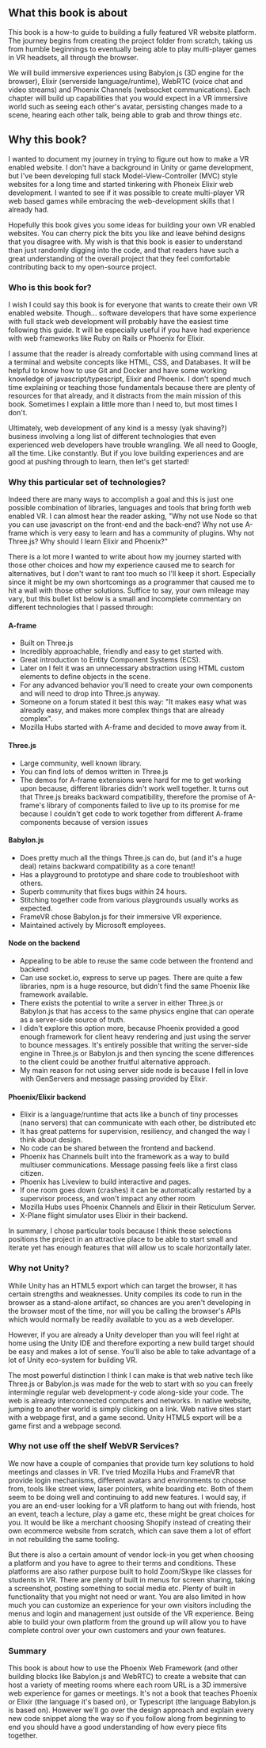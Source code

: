
## What this book is about

This book is a how-to guide to building a fully featured VR website platform.  The journey begins from creating the project folder from scratch, taking us from humble beginnings to eventually being able to play multi-player games in VR headsets, all through the browser.

We will build immersive experiences using Babylon.js (3D engine for the browser), Elixir (serverside language/runtime), WebRTC (voice chat and video streams) and Phoenix Channels (websocket communications).  Each chapter will build up capabilities that you would expect in a VR immersive world such as seeing each other's avatar, persisting changes made to a scene, hearing each other talk, being able to grab and throw things etc.  

## Why this book?

I wanted to document my journey in trying to figure out how to make a VR enabled website.  I don't have a background in Unity or game development, but I've been developing full stack Model-View-Controller (MVC) style websites for a long time and started tinkering with Phoneix Elixir web development.  I wanted to see if it was possible to create multi-player VR web based games while embracing the web-development skills that I already had.

Hopefully this book gives you some ideas for building your own VR enabled websites.  You can cherry pick the bits you like and leave behind designs that you disagree with.  My wish is that this book is easier to understand than just randomly digging into the code, and that readers have such a great understanding of the overall project that they feel comfortable contributing back to my open-source project.  

### Who is this book for?

I wish I could say this book is for everyone that wants to create their own VR enabled website.  Though... software developers that have some experience with full stack web development will probably have the easiest time following this guide.  It will be especially useful if you have had experience with web frameworks like Ruby on Rails or Phoenix for Elixir.

I assume that the reader is already comfortable with using command lines at a terminal and website concepts like HTML, CSS, and Databases.  It will be helpful to know how to use Git and Docker and have some working knowledge of javascript/typescript, Elixir and Phoenix.  I don't spend much time explaining or teaching those fundamentals because there are plenty of resources for that already, and it distracts from the main mission of this book.  Sometimes I explain a little more than I need to, but most times I don't.  

Ultimately, web development of any kind is a messy (yak shaving?) business involving a long list of different technologies that even experienced web developers have trouble wrangling.  We all need to Google, all the time.  Like constantly.  But if you love building experiences and are good at pushing through to learn, then let's get started!

### Why this particular set of technologies?

Indeed there are many ways to accomplish a goal and this is just one possible combination of libraries, languages and tools that bring forth web enabled VR.  I can almost hear the reader asking, "Why not use Node so that you can use javascript on the front-end and the back-end?  Why not use A-frame which is very easy to learn and has a community of plugins.  Why not Three.js?  Why should I learn Elixir and Phoenix?"

There is a lot more I wanted to write about how my journey started with those other choices and how my experience caused me to search for alternatives, but I don't want to rant too much so I'll keep it short.  Especially since it might be my own shortcomings as a programmer that caused me to hit a wall with those other solutions.  Suffice to say, your own mileage may vary, but this bullet list below is a small and incomplete commentary on different technologies that I passed through:

#### A-frame
- Built on Three.js
- Incredibly approachable, friendly and easy to get started with.
- Great introduction to Entity Component Systems (ECS).
- Later on I felt it was an unnecessary abstraction using HTML custom elements to define objects in the scene.
- For any advanced behavior you'll need to create your own components and will need to drop into Three.js anyway.
- Someone on a forum stated it best this way: "It makes easy what was already easy, and makes more complex things that are already complex".
- Mozilla Hubs started with A-frame and decided to move away from it.

#### Three.js
- Large community, well known library.
- You can find lots of demos written in Three.js
- The demos for A-frame extensions were hard for me to get working upon because, different libraries didn't work well together.  It turns out that Three.js breaks backward compatibility, therefore the promise of A-frame's library of components failed to live up to its promise for me because I couldn't get code to work together from different A-frame components because of version issues

#### Babylon.js
- Does pretty much all the things Three.js can do, but (and it's a huge deal) retains backward compatibility as a core tenant!
- Has a playground to prototype and share code to troubleshoot with others.
- Superb community that fixes bugs within 24 hours.
- Stitching together code from various playgrounds usually works as expected.
- FrameVR chose Babylon.js for their immersive VR experience.
- Maintained actively by Microsoft employees.

#### Node on the backend
- Appealing to be able to reuse the same code between the frontend and backend
- Can use socket.io, express to serve up pages.  There are quite a few libraries, npm is a huge resource, but didn't find the same Phoenix like framework available.
- There exists the potential to write a server in either Three.js or Babylon.js that has access to the same physics engine that can operate as a server-side source of truth.
- I didn't explore this option more, because Phoenix provided a good enough framework for client heavy rendering and just using the server to bounce messages.  It's entirely possible that writing the server-side engine in Three.js or Babylon.js and then syncing the scene differences to the client could be another fruitful alternative approach.
- My main reason for not using server side node is because I fell in love with GenServers and message passing provided by Elixir.

#### Phoenix/Elixir backend
- Elixir is a language/runtime that acts like a bunch of tiny processes (nano servers) that can communicate with each other, be distributed etc
- It has great patterns for supervision, resiliency, and changed the way I think about design.
- No code can be shared between the frontend and backend.
- Phoenix has Channels built into the framework as a way to build multiuser communications.  Message passing feels like a first class citizen.
- Phoenix has Liveview to build interactive and pages.
- If one room goes down (crashes) it can be automatically restarted by a supervisor process, and won't impact any other room
- Mozilla Hubs uses Phoenix Channels and Elixir in their Reticulum Server.
- X-Plane flight simulator uses Elixir in their backend.


In summary, I chose particular tools because I think these selections positions the project in an attractive place to be able to start small and iterate yet has enough features that will allow us to scale horizontally later.

### Why not Unity?

While Unity has an HTML5 export which can target the browser, it has certain strengths and weaknesses.  Unity compiles its code to run in the browser as a stand-alone artifact, so chances are you aren't developing in the browser most of the time, nor will you be calling the browser's APIs which would normally be readily available to you as a web developer.  

However, if you are already a Unity developer than you will feel right at home using the Unity IDE and therefore exporting a new build target should be easy and makes a lot of sense.  You'll also be able to take advantage of a lot of Unity eco-system for building VR.  

The most powerful distinction I think I can make is that web native tech like Three.js or Babylon.js was made for the web to start with so you can freely intermingle regular web development-y code along-side your code.  The web is already interconnected computers and networks.  In native website, jumping to another world is simply clicking on a link.  Web native sites start with a webpage first, and a game second.  Unity HTML5 export will be a game first and a webpage second.

### Why not use off the shelf WebVR Services?

We now have a couple of companies that provide turn key solutions to hold meetings and classes in VR.  I've tried Mozilla Hubs and FrameVR that provide login mechanisms, different avatars and environments to choose from, tools like street view, laser pointers, white boarding etc.  Both of them seem to be doing well and continuing to add new features.  I would say, if you are an end-user looking for a VR platform to hang out with friends, host an event, teach a lecture, play a game etc, these might be great choices for you.  It would be like a merchant choosing Shopify instead of creating their own ecommerce website from scratch, which can save them a lot of effort in not rebuilding the same tooling.  

But there is also a certain amount of vendor lock-in you get when choosing a platform and you have to agree to their terms and conditions.  These platforms are also rather purpose built to hold Zoom/Skype like classes for students in VR.  There are plenty of built in menus for screen sharing, taking a screenshot, posting something to social media etc.  Plenty of built in functionality that you might not need or want.  You are also limited in how much you can customize an experience for your own visitors including the menus and login and management just outside of the VR experience.  Being able to build your own platform from the ground up will allow you to have complete control over your own customers and your own features.

### Summary

This book is about how to use the Phoenix Web Framework (and other building blocks like Babylon.js and WebRTC) to create a website that can host a variety of meeting rooms where each room URL is a 3D immersive web experience for games or meetings.  It's not a book that teaches Phoenix or Elixir (the language it's based on), or Typescript (the language Babylon.js is based on).  However we'll go over the design approach and explain every new code snippet along the way so if you follow along from beginning to end you should have a good understanding of how every piece fits together.